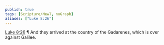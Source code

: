 ```yaml
---
publish: true
tags: [Scripture/NewT, noGraph]
aliases: ["Luke 8:26"]
---
```

[Luke 8:26](https://churchofjesuschrist.org/study/scriptures/nt/luke/8?lang=eng&id=p26#p26) ¶ And they arrived at the country of the Gadarenes, which is over against Galilee.
